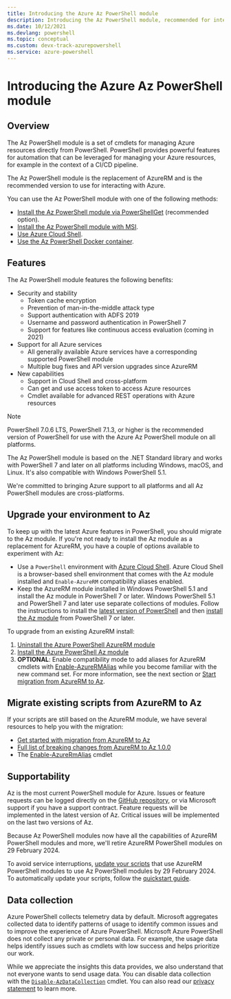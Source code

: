 ```yaml
---
title: Introducing the Azure Az PowerShell module
description: Introducing the Az PowerShell module, recommended for interacting with Azure, and the replacement for the AzureRM PowerShell module.
ms.date: 10/12/2021
ms.devlang: powershell
ms.topic: conceptual
ms.custom: devx-track-azurepowershell
ms.service: azure-powershell
---
```


# Introducing the Azure Az PowerShell module

## Overview

The Az PowerShell module is a set of cmdlets for managing Azure resources directly from PowerShell.
PowerShell provides powerful features for automation that can be leveraged for managing your Azure
resources, for example in the context of a CI/CD pipeline.

The Az PowerShell module is the replacement of AzureRM and is the recommended version to use for
interacting with Azure.

You can use the Az PowerShell module with one of the following methods:

* [Install the Az PowerShell module via PowerShellGet](install-az-ps.md) (recommended option).
* [Install the Az PowerShell module with MSI](install-az-ps-msi.md).
* [Use Azure Cloud Shell](/azure/cloud-shell/overview).
* [Use the Az PowerShell Docker container](azureps-in-docker.md).

## Features

The Az PowerShell module features the following benefits:

* Security and stability
  * Token cache encryption
  * Prevention of man-in-the-middle attack type
  * Support authentication with ADFS 2019
  * Username and password authentication in PowerShell 7
  * Support for features like continuous access evaluation (coming in 2021)
* Support for all Azure services
  * All generally available Azure services have a corresponding supported PowerShell module
  * Multiple bug fixes and API version upgrades since AzureRM
* New capabilities
  * Support in Cloud Shell and cross-platform
  * Can get and use access token to access Azure resources
  * Cmdlet available for advanced REST operations with Azure resources

> [!NOTE]
> PowerShell 7.0.6 LTS, PowerShell 7.1.3, or higher is the recommended version of PowerShell for
> use with the Azure Az PowerShell module on all platforms.

The Az PowerShell module is based on the .NET Standard library and works with PowerShell 7 and later
on all platforms including Windows, macOS, and Linux. It's also compatible with Windows PowerShell
5.1.

We're committed to bringing Azure support to all platforms and all Az PowerShell modules are
cross-platforms.

## Upgrade your environment to Az

To keep up with the latest Azure features in PowerShell, you should migrate to the Az module. If
you're not ready to install the Az module as a replacement for AzureRM, you have a couple of options
available to experiment with Az:

* Use a `PowerShell` environment with [Azure Cloud Shell](/azure/cloud-shell/overview). Azure Cloud
  Shell is a browser-based shell environment that comes with the Az module installed and
  `Enable-AzureRM` compatibility aliases enabled.
* Keep the AzureRM module installed in Windows PowerShell 5.1 and install the Az module in
  PowerShell 7 or later. Windows PowerShell 5.1 and PowerShell 7 and later use separate
  collections of modules. Follow the instructions to install the
  [latest version of PowerShell](/powershell/scripting/install/installing-powershell) and then
  [install the Az module](install-az-ps.md) from PowerShell 7 or later.

To upgrade from an existing AzureRM install:

1. [Uninstall the Azure PowerShell AzureRM module](/powershell/azure/uninstall-az-ps#uninstall-the-azurerm-module)
1. [Install the Azure PowerShell Az module](install-az-ps.md)
1. **OPTIONAL**: Enable compatibility mode to add aliases for AzureRM cmdlets with
   [Enable-AzureRMAlias](/powershell/module/az.accounts/enable-azurermalias) while you become
   familiar with the new command set. For more information, see the next section or
   [Start migration from AzureRM to Az](migrate-from-azurerm-to-az.md).

## Migrate existing scripts from AzureRM to Az

If your scripts are still based on the AzureRM module, we have several resources to help you with
the migration:

* [Get started with migration from AzureRM to Az](migrate-from-azurerm-to-az.md)
* [Full list of breaking changes from AzureRM to Az 1.0.0](migrate-az-1.0.0.md)
* The [Enable-AzureRmAlias](/powershell/module/az.accounts/enable-azurermalias) cmdlet

## Supportability

Az is the most current PowerShell module for Azure. Issues or feature requests can be logged
directly on the [GitHub repository](https://github.com/Azure/azure-powershell), or via Microsoft
support if you have a support contract. Feature requests will be implemented in the latest version
of Az. Critical issues will be implemented on the last two versions of Az.

Because Az PowerShell modules now have all the capabilities of AzureRM PowerShell modules and more,
we'll retire AzureRM PowerShell modules on 29 February 2024.

To avoid service interruptions, [update your scripts](https://aka.ms/azpsmigrate) that use AzureRM
PowerShell modules to use Az PowerShell modules by 29 February 2024. To automatically update your
scripts, follow the [quickstart guide](/powershell/azure/quickstart-migrate-azurerm-to-az-automatically).

## Data collection

Azure PowerShell collects telemetry data by default. Microsoft aggregates collected data to identify
patterns of usage to identify common issues and to improve the experience of Azure PowerShell.
Microsoft Azure PowerShell does not collect any private or personal data. For example, the usage
data helps identify issues such as cmdlets with low success and helps prioritize our work.

While we appreciate the insights this data provides, we also understand that not everyone wants to
send usage data. You can disable data collection with the
[`Disable-AzDataCollection`](/powershell/module/az.accounts/disable-azdatacollection) cmdlet. You
can also read our [privacy statement](https://privacy.microsoft.com/privacystatement) to learn more.
